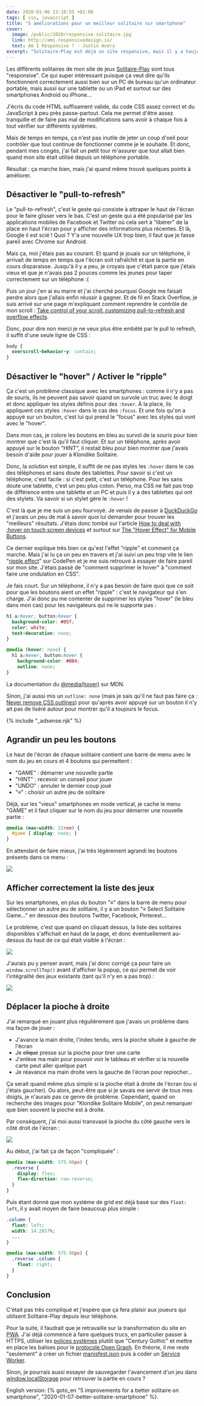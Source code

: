 ```yaml
---
date: 2020-01-06 13:10:55 +02:00
tags: [ css, javascript ]
title: "5 améliorations pour un meilleur solitaire sur smartphone"
cover:
  image: /public/2020/responsive-solitaire.jpg
  link: http://ami.responsivedesign.is/
  text: Am I Responsive ? - Justin Avery
excerpt: "Solitaire-Play est déjà un site responsive, mais il y a toujours à faire pour améliorer le fonctionnement sur les smartphones : désactiver le «pull-to-refresh», passer du «hover» au «ripple», agrandir les boutons, placer la pioche à droite..."
---
```


Les différents solitaires de mon site de jeux [Solitaire-Play](https://www.solitaire-play.com/) sont tous "responsive". Ce qui super intéressant puisque ça veut dire qu'ils fonctionnent correctement aussi bien sur un PC de bureau qu'un ordinateur portable, mais aussi sur une tablette ou un iPad et surtout sur des smartphones Android ou iPhone...

J'écris du code HTML suffisament valide, du code CSS assez correct et du JavaScript à peu près passe-partout. Cela me permet d'être assez tranquille et de faire pas mal de modifications sans avoir à chaque fois à tout vérifier sur différents systèmes.

Mais de temps en temps, ça n'est pas inutile de jeter un coup d'oeil pour contrôler que tout continue de fonctionner comme je le souhaite. Et donc, pendant mes congés, j'ai fait un petit tour m'assurer que tout allait bien quand mon site était utilisé depuis un téléphone portable.

Résultat : ça marche bien, mais j'ai quand même trouvé quelques points à améliorer.


## Désactiver le "pull-to-refresh"

Le "pull-to-refresh", c'est le geste qui consiste à attraper le haut de l'écran pour le faire glisser vers le bas. C'est un geste qui a été popularisé par les applications mobiles de Facebook et Twitter où cela sert à "libérer" de la place en haut l'écran pour y afficher des informations plus récentes. Et là, Google il est scié ! Quoi ? Y'a une nouvelle UX trop bien, il faut que je fasse pareil avec Chrome sur Android.

Mais ça, moi j'étais pas au courant. Et quand je jouais sur un téléphone, il arrivait de temps en temps que l'écran soit rafraîchit et que la partie en cours disparaisse. Jusqu'à il y a peu, je croyais que c'était parce que j'étais vieux et que je n'avais pas 2 pouces comme les jeunes pour taper correctement sur un téléphone :(

Puis un jour j'en ai eu marre et j'ai cherché pourquoi Google me faisait perdre alors que j'allais enfin réussir à gagner. Et de fil en Stack Overflow, je suis arrivé sur une page m'expliquant comment reprendre le contrôle de mon scroll : [Take control of your scroll: customizing pull-to-refresh and overflow effects](https://developers.google.com/web/updates/2017/11/overscroll-behavior).

Donc, pour dire non merci je ne veux plus être embêté par le pull to refresh, il suffit d'une seule ligne de CSS :

```css
body {
  overscroll-behavior-y: contain;
}
```


## Désactiver le "hover" / Activer le "ripple"

Ça c'est un problème classique avec les smartphones : comme il n'y a pas de souris, ils ne peuvent pas savoir quand on survole un truc avec le doigt et donc appliquer les styles définis pour des `:hover`. À la place, ils appliquent ces styles `:hover` dans le cas des `:focus`. Et une fois qu'on a appuyé sur un bouton, c'est lui qui prend le "focus" avec les styles qui vont avec le "hover".

Dans mon cas, je colore les boutons en bleu au survol de la souris pour bien montrer que c'est là qu'il faut cliquer. Et sur un téléphone, après avoir appuyé sur le bouton "HINT", il restait bleu pour bien montrer que j'avais besoin d'aide pour jouer à Klondike Solitaire.

Donc, la solution est simple, il suffit de ne pas styles les `:hover` dans le cas des téléphones et sans doute des tablettes. Pour savoir si c'est un téléphone, c'est facile : si c'est petit, c'est un téléphone. Pour les sans doute une tablette, c'est un peu plus coton. Perso, ma CSS ne fait pas trop de différence entre une tablette et un PC et puis il y a des tablettes qui ont des stylets. Va savoir si un stylet gère le `:hover` !

C'est là que je me suis un peu fourvoyé. Je venais de passer à [DuckDuckGo](https://duckduckgo.com/) et j'avais un peu de mal à savoir quoi lui demander pour trouver les "meilleurs" résultats. J'étais donc tombé sur l'article [How to deal with :hover on touch screen devices](https://www.prowebdesign.ro/how-to-deal-with-hover-on-touch-screen-devices/) et surtout sur [The "Hover Effect" for Mobile Buttons](https://uxmovement.com/mobile/the-hover-effect-for-mobile-buttons/).

Ce dernier explique très bien ce qu'est l'effet "ripple" et comment ça marche. Mais j'ai lu ça un peu en travers et j'ai suivi un peu trop vite le lien "[ripple effect](https://codepen.io/finnhvman/post/pure-css-ripple-with-minimal-effort)" sur CodePen et je me suis retrouvé à essayer de faire pareil sur mon site. J'étais passé de "comment supprimer le hover" à "comment faire une ondulation en CSS".

Je fais court. Sur un téléphone, il n'y a pas besoin de faire quoi que ce soit pour que les boutons aient un effet "ripple" : c'est le navigateur qui s'en charge. J'ai donc pu me contenter de supprimer les styles "hover" (le bleu dans mon cas) pour les navigateurs qui ne le supporte pas :

```css
h1 a:hover, button:hover {
  background-color: #05f;
  color: white;
  text-decoration: none;
}

@media (hover: none) {
  h1 a:hover, button:hover {
    background-color: #084;
    outline: none;
}
```

La documentation du [@media(hover)](https://developer.mozilla.org/en-US/docs/Web/CSS/@media/hover) sur MDN.

Sinon, j'ai aussi mis un `outline: none` (mais je sais qu'il ne faut pas faire ça : [Never remove CSS outlines](https://a11yproject.com/posts/never-remove-css-outlines/)) pour qu'après avoir appuyé sur un bouton il n'y ait pas de liséré autour pour montrer qu'il a toujours le focus.

{% include "_adsense.njk" %}


## Agrandir un peu les boutons

Le haut de l'écran de chaque solitaire contient une barre de menu avec le nom du jeu en cours et 4 boutons qui permettent :

* "GAME" : démarrer une nouvelle partie
* "HINT" : recevoir un conseil pour jouer
* "UNDO" : annuler le dernier coup joué
* "≡" : choisir un autre jeu de solitaire

Déjà, sur les "vieux" smartphones en mode vertical, je cache le menu "GAME" et il faut cliquer sur le nom du jeu pour démarrer une nouvelle partie :

```css
@media (max-width: 22rem) {
  #game { display: none; }
}
```

En attendant de faire mieux, j'ai très légèrement agrandi les boutons présents dans ce menu :

![](/public/2020/solitaire-menu.png)


## Afficher correctement la liste des jeux

Sur les smartphones, en plus du bouton "≡" dans la barre de menu pour sélectionner un autre jeu de solitaire, il y a un bouton "≡ Select Solitaire Game..." en dessous des boutons Twitter, Facebook, Pinterest...

Le problème, c'est que quand on cliquait dessus, la liste des solitaires disponibles s'affichait en haut de la page, et donc éventuellement au-dessus du haut de ce qui était visible à l'écran :

![](/public/2020/solitaire-scroll-1.png)

J'aurais pu y penser avant, mais j'ai donc corrigé ça pour faire un `window.scrollTop()` avant d'afficher la popup, ce qui permet de voir l'intégralité des jeux existants (tant qu'il n'y en a pas trop) :

![](/public/2020/solitaire-scroll-2.png)


## Déplacer la pioche à droite

J'ai remarqué en jouant plus régulièrement que j'avais un problème dans ma façon de jouer :

* J'avance la main droite, l'index tendu, vers la pioche située à gauche de l'écran
* Je <s>clique</s> presse sur la pioche pour tirer une carte
* J'enlève ma main pour pouvoir voir le tableau et vérifier si la nouvelle carte peut aller quelque part
* Je réavance ma main droite vers la gauche de l'écran pour repiocher...

Ça serait quand même plus simple si la pioche était à droite de l'écran (ou si j'étais gaucher). Ou alors, peut-être que si je savais me servir de tous mes doigts, je n'aurais pas ce genre de problème. Cependant, quand on recherche des images pour "Klondike Solitaire Mobile", on peut remarquer que bien souvent la pioche est à droite.

Par conséquent, j'ai moi aussi transvasé la pioche du côté gauche vers le côté droit de l'écran :

![](/public/2020/solitaire-pioche.png)

Au début, j'ai fait ça de façon "compliquée" :

```css
@media (max-width: 575.98px) {
  .reverse {
    display: flex;
    flex-direction: row-reverse;
  }
}
```

Puis étant donné que mon système de grid est déjà basé sur des `float: left`, il y avait moyen de faire beaucoup plus simple :

```css
.column {
  float: left;
  width: 14.2857%;
  ...
}

@media (max-width: 575.98px) {
  .reverse .column {
    float: right;
  }
}
```


## Conclusion

C'était pas très compliqué et j'espère que ça fera plaisir aux joueurs qui utilisent Solitaire-Play depuis leur téléphone.

Pour la suite, il faudrait que je retravaille sur la transformation du site en [PWA](https://developer.mozilla.org/en-US/docs/Web/Progressive_web_apps). J'ai déjà commencé à faire quelques trucs, en particulier passer à HTTPS, utiliser les [polices systèmes](https://markdotto.com/2018/02/07/github-system-fonts/) plutôt que "Century Gothic" et mettre en place les balises pour le [protocole Open Graph](https://opengraphprotocol.org/). En théorie, il me reste "seulement" à créer un fichier [manisfest.json](https://developers.google.com/web/fundamentals/web-app-manifest) puis à coder un [Service Worker](https://developers.google.com/web/ilt/pwa/introduction-to-service-worker).

Sinon, je pourrais aussi essayer de sauvegarder l'avancement d'un jeu dans [window.localStorage](https://developer.mozilla.org/en-US/docs/Web/API/Window/localStorage) pour retrouver la partie en cours ?

<div class="encart">

English version: {% goto_en "5 improvements for a better solitaire on smartphone", "2020-01-07-better-solitaire-smartphone" %}.

</div>
